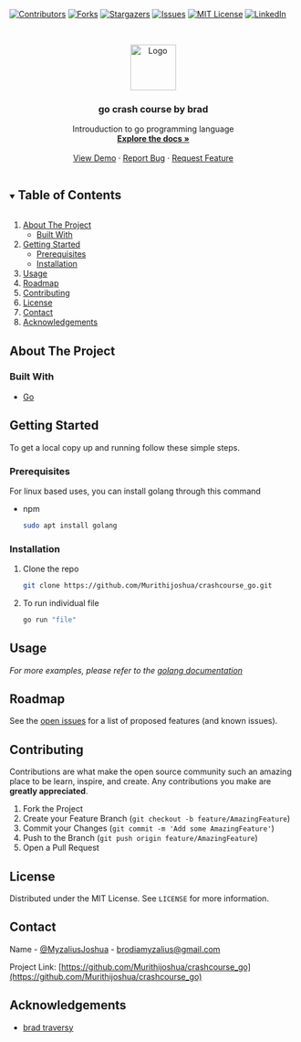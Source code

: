 <!--
*** Thanks for checking out the Best-README-Template. If you have a suggestion
*** that would make this better, please fork the repo and create a pull request
*** or simply open an issue with the tag "enhancement".
*** Thanks again! Now go create something AMAZING! :D
***
***
***
***
-->



<!-- PROJECT SHIELDS -->
<!--
*** I'm using markdown "reference style" links for readability.
*** Reference links are enclosed in brackets [ ] instead of parentheses ( ).
*** See the bottom of this document for the declaration of the reference variables
*** for contributors-url, forks-url, etc. This is an optional, concise syntax you may use.
*** https://www.markdownguide.org/basic-syntax/#reference-style-links
-->
[![Contributors][contributors-shield]][contributors-url]
[![Forks][forks-shield]][forks-url]
[![Stargazers][stars-shield]][stars-url]
[![Issues][issues-shield]][issues-url]
[![MIT License][license-shield]][license-url]
[![LinkedIn][linkedin-shield]][linkedin-url]



<!-- PROJECT LOGO -->
<br />
<p align="center">
  <a href="https://github.com/Murithijoshua/crashcourse_go">
    <img src="images/logo.png" alt="Logo" width="80" height="80">
  </a>

  <h3 align="center">go crash course by brad</h3>

  <p align="center">
    Introuduction to go programming language
    <br />
    <a href="https://github.com/Murithijoshua/crashcourse_go"><strong>Explore the docs »</strong></a>
    <br />
    <br />
    <a href="https://github.com/Murithijoshua/crashcourse_go">View Demo</a>
    ·
    <a href="https://github.com/Murithijoshua/crashcourse_go/issues">Report Bug</a>
    ·
    <a href="https://github.com/Murithijoshua/crashcourse_go/issues">Request Feature</a>
  </p>
</p>



<!-- TABLE OF CONTENTS -->
<details open="open">
  <summary><h2 style="display: inline-block">Table of Contents</h2></summary>
  <ol>
    <li>
      <a href="#about-the-project">About The Project</a>
      <ul>
        <li><a href="#built-with">Built With</a></li>
      </ul>
    </li>
    <li>
      <a href="#getting-started">Getting Started</a>
      <ul>
        <li><a href="#prerequisites">Prerequisites</a></li>
        <li><a href="#installation">Installation</a></li>
      </ul>
    </li>
    <li><a href="#usage">Usage</a></li>
    <li><a href="#roadmap">Roadmap</a></li>
    <li><a href="#contributing">Contributing</a></li>
    <li><a href="#license">License</a></li>
    <li><a href="#contact">Contact</a></li>
    <li><a href="#acknowledgements">Acknowledgements</a></li>
  </ol>
</details>



<!-- ABOUT THE PROJECT -->
## About The Project

<!-- [![Product Name Screen Shot][product-screenshot]](https://example.com) -->



### Built With

* [Go](https://golang.org/)



<!-- GETTING STARTED -->
## Getting Started

To get a local copy up and running follow these simple steps.

### Prerequisites

For linux based uses, you can install golang through this command
* npm
  ```sh
  sudo apt install golang
  ```

### Installation

1. Clone the repo
   ```sh
   git clone https://github.com/Murithijoshua/crashcourse_go.git
   ```
2. To run individual file
   ```sh
   go run "file"
   ```



<!-- USAGE EXAMPLES -->
## Usage

_For more examples, please refer to the [golang documentation](https://golang.org)_



<!-- ROADMAP -->
## Roadmap

See the [open issues](https://github.com/Murithijoshua/crashcourse_go/issues) for a list of proposed features (and known issues).



<!-- CONTRIBUTING -->
## Contributing

Contributions are what make the open source community such an amazing place to be learn, inspire, and create. Any contributions you make are **greatly appreciated**.

1. Fork the Project
2. Create your Feature Branch (`git checkout -b feature/AmazingFeature`)
3. Commit your Changes (`git commit -m 'Add some AmazingFeature'`)
4. Push to the Branch (`git push origin feature/AmazingFeature`)
5. Open a Pull Request



<!-- LICENSE -->
## License

Distributed under the MIT License. See `LICENSE` for more information.



<!-- CONTACT -->
## Contact

Name - [@MyzaliusJoshua](https://twitter.com/myzaliusjoshua) - brodiamyzalius@gmail.com

Project Link: [https://github.com/Murithijoshua/crashcourse_go](https://github.com/Murithijoshua/crashcourse_go)



<!-- ACKNOWLEDGEMENTS -->
## Acknowledgements

* [brad traversy](https://www.youtube.com/channel/UC29ju8bIPH5as8OGnQzwJyA)






<!-- MARKDOWN LINKS & IMAGES -->
<!-- https://www.markdownguide.org/basic-syntax/#reference-style-links -->
[contributors-shield]: https://img.shields.io/github/contributors/Murithijoshua/repo.svg?style=for-the-badge
[contributors-url]: https://github.com/Murithijoshua/crashcourse_go/graphs/contributors
[forks-shield]: https://img.shields.io/github/forks/Murithijoshua/repo.svg?style=for-the-badge
[forks-url]: https://github.com/Murithijoshua/crashcourse_go/network/members
[stars-shield]: https://img.shields.io/github/stars/Murithijoshua/repo.svg?style=for-the-badge
[stars-url]: https://github.com/Murithijoshua/crashcourse_go/stargazers
[issues-shield]: https://img.shields.io/github/issues/Murithijoshua/repo.svg?style=for-the-badge
[issues-url]: https://github.com/Murithijoshua/crashcourse_go/issues
[license-shield]: https://img.shields.io/github/license/Murithijoshua/repo.svg?style=for-the-badge
[license-url]: https://github.com/Murithijoshua/crashcourse_go/blob/master/LICENSE.txt
[linkedin-shield]: https://img.shields.io/badge/-LinkedIn-black.svg?style=for-the-badge&logo=linkedin&colorB=555
[linkedin-url]: https://linkedin.com/in/Murithijoshua
